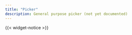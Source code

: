 ```yaml
---
title: "Picker"
description: General purpose picker (not yet documented)
---
```


{{< widget-notice >}}
